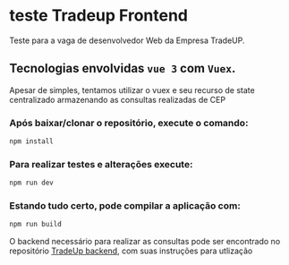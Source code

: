 # teste Tradeup Frontend

Teste para a vaga de desenvolvedor Web da Empresa TradeUP.

## Tecnologias envolvidas `vue 3` com `Vuex`.
Apesar de simples, tentamos utilizar o vuex e seu recurso de state centralizado armazenando as consultas realizadas de CEP
### Após baixar/clonar o repositório, execute o comando:
```sh
npm install
```
### Para realizar testes e alterações execute:
```sh
npm run dev
```
### Estando tudo certo, pode compilar a aplicação com:
```sh
npm run build
```
O backend necessário para realizar as consultas pode ser encontrado no repositório [TradeUp backend](https://github.com/squaldaniel/testeTradeUpBack), com suas instruções para utlização
